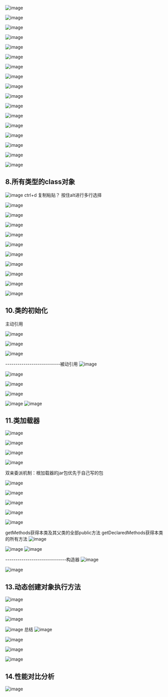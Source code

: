 ![image](https://user-images.githubusercontent.com/75358006/125948219-88121248-6c84-46dc-a8d9-c91dfe5293a8.png)

![image](https://user-images.githubusercontent.com/75358006/125948331-f1f63309-8ce7-4f2c-9315-d02b962b6a3c.png)

![image](https://user-images.githubusercontent.com/75358006/126585563-16c137c9-bbc9-4535-9725-4f1db1ea0144.png)

![image](https://user-images.githubusercontent.com/75358006/126585507-7dae2bf7-1ac5-44b6-8d26-6be98aaf0520.png)

![image](https://user-images.githubusercontent.com/75358006/126585747-24b4fec5-a823-4e80-aa20-eec2cf04fa2a.png)

![image](https://user-images.githubusercontent.com/75358006/126587047-2d042c6b-8b2f-4ae5-bbb0-350e86d81bef.png)

![image](https://user-images.githubusercontent.com/75358006/126591552-7bc698ba-e4eb-46d6-aa46-380970a1d5bb.png)

![image](https://user-images.githubusercontent.com/75358006/126594090-0ee3c15b-9877-4a68-990a-664af43ee982.png)

![image](https://user-images.githubusercontent.com/75358006/126598028-c43fc76b-07a2-4e17-a411-f4eb57741896.png)

![image](https://user-images.githubusercontent.com/75358006/126598295-67bf4c08-9af1-4100-9263-31a5aa415a15.png)

![image](https://user-images.githubusercontent.com/75358006/126599469-083330cf-c0c3-4f56-b246-0349148ed7b0.png)

![image](https://user-images.githubusercontent.com/75358006/126599613-174d75a9-d05f-4505-9e4d-331da0c83a7d.png)

![image](https://user-images.githubusercontent.com/75358006/126599580-79e13563-5dc2-48a6-8a0a-240825cd4c35.png)

![image](https://user-images.githubusercontent.com/75358006/126600969-41cff382-74af-4df1-90e4-30c9d8b84e1f.png)

![image](https://user-images.githubusercontent.com/75358006/126601038-92634498-80fa-49f3-bcd3-317a37025309.png)

![image](https://user-images.githubusercontent.com/75358006/126601740-b2d0a782-5b05-48b1-915b-709931177859.png)

![image](https://user-images.githubusercontent.com/75358006/126603646-2637242c-20f2-45fa-af36-978cad9c798c.png)


## 8.所有类型的class对象
![image](https://user-images.githubusercontent.com/75358006/127263463-c1e81e3a-a32f-4b65-8db7-b0fc431a627c.png)
ctrl+d 复制粘贴？
按住alt进行多行选择

![image](https://user-images.githubusercontent.com/75358006/127263722-6a50f2eb-0f90-4903-985a-9b22a3171b99.png)

![image](https://user-images.githubusercontent.com/75358006/127265616-784cbe32-4d49-47fc-b078-237660d997eb.png)

![image](https://user-images.githubusercontent.com/75358006/127263939-96726c63-be31-4cf6-8c7e-b9545ee5f538.png)

![image](https://user-images.githubusercontent.com/75358006/127265661-e1d5d7a7-9d9d-4750-87f5-41af0d0973e3.png)

![image](https://user-images.githubusercontent.com/75358006/127265639-a775703b-f3b6-4871-9c43-60357697a28d.png)

![image](https://user-images.githubusercontent.com/75358006/127265644-915d9770-0de3-4ced-82cf-01234697786c.png)

![image](https://user-images.githubusercontent.com/75358006/127265650-89efe8e5-f9c3-480e-9af1-75d75bdd8c8e.png)

![image](https://user-images.githubusercontent.com/75358006/127269251-888c03b2-950a-4be8-9876-26585bbace3c.png)

![image](https://user-images.githubusercontent.com/75358006/127284690-7af2c43d-51ee-43c2-80fe-167418b6ecb6.png)

![image](https://user-images.githubusercontent.com/75358006/127284995-75f9dbc7-0706-4c72-8603-b0a9fa8228b0.png)

## 10.类的初始化

主动引用

![image](https://user-images.githubusercontent.com/75358006/127285533-f02b6f29-fbfc-49d0-95cf-4572bf6d0850.png)

![image](https://user-images.githubusercontent.com/75358006/127303484-474ab323-2fef-4cfd-8d79-b1fa7eecab49.png)

![image](https://user-images.githubusercontent.com/75358006/127302528-7240032b-9760-473c-9688-164fb00afe58.png)

---------------------------被动引用
![image](https://user-images.githubusercontent.com/75358006/127304215-9d3b41c8-4ab2-44d9-aa53-a4fe4e9aaff2.png)

![image](https://user-images.githubusercontent.com/75358006/127304401-22e47c6c-771b-4fa5-b442-854aaddab81d.png)

![image](https://user-images.githubusercontent.com/75358006/127304537-945e7f8e-2db1-4384-9a85-c3b3266128bf.png)

![image](https://user-images.githubusercontent.com/75358006/127304578-9edc5b7d-e4bc-41db-a4a0-a0178272cb8c.png)

![image](https://user-images.githubusercontent.com/75358006/127304726-1ed26a6e-44e1-4e9e-8a98-3f70dd5045ce.png)
![image](https://user-images.githubusercontent.com/75358006/127304744-c2d17cd0-2edd-40eb-9203-4ffcd12fd140.png)

## 11.类加载器
![image](https://user-images.githubusercontent.com/75358006/128307964-264a8ee3-f7f7-4dc7-b288-6b5bbb8000f5.png)

![image](https://user-images.githubusercontent.com/75358006/128308199-0524a14a-2f25-4a99-87f1-16ca4503aa02.png)

![image](https://user-images.githubusercontent.com/75358006/128309368-def65db0-8953-4b4c-b105-55d01ef5ee4d.png)

![image](https://user-images.githubusercontent.com/75358006/128310849-7ae5f6af-8793-4c54-9bde-8d56c2000465.png)

双亲委派机制：根加载器的jar包优先于自己写的包

![image](https://user-images.githubusercontent.com/75358006/128311768-ed931fb1-0bf1-4b97-80a5-f9a80baa8755.png)

![image](https://user-images.githubusercontent.com/75358006/128312559-dac91407-c4f1-4644-a9f7-5b84462e4c9e.png)

![image](https://user-images.githubusercontent.com/75358006/128315176-c693da49-acc7-4d70-b10a-73db3c9a6eb8.png)

![image](https://user-images.githubusercontent.com/75358006/128318846-020c137d-3fdb-4030-81e5-7ec6ef0e5f75.png)

![image](https://user-images.githubusercontent.com/75358006/128318889-37750215-c224-4156-acf6-00fd0b9a4807.png)

getMethods获得本类及其父类的全部public方法
getDeclaredMethods获得本类的所有方法
![image](https://user-images.githubusercontent.com/75358006/128319064-113d706a-dc82-454a-9b7c-6eeaaf251ded.png)

![image](https://user-images.githubusercontent.com/75358006/128322473-072bcf0c-6bd0-4d41-8556-b20bcbba383e.png)
![image](https://user-images.githubusercontent.com/75358006/128322507-69c3f015-b5e8-4495-8348-0c871b887710.png)

------------------------------构造器
![image](https://user-images.githubusercontent.com/75358006/128322858-37a26aa0-7988-4964-8aeb-a037826a6f09.png)

![image](https://user-images.githubusercontent.com/75358006/128322826-2a07ad09-155e-40ee-98fd-68877d0740e7.png)

## 13.动态创建对象执行方法
![image](https://user-images.githubusercontent.com/75358006/128324889-c531d223-ec33-4eee-9c95-36be61445fba.png)

![image](https://user-images.githubusercontent.com/75358006/128332298-72cd8a03-42c7-4c00-9894-a34b2f39a6b9.png)

![image](https://user-images.githubusercontent.com/75358006/128333008-04c32685-49f2-46d8-b367-8ac261793c05.png)

![image](https://user-images.githubusercontent.com/75358006/128332982-372a8374-c379-402a-9ed1-2dbfdebc261f.png)
总结
![image](https://user-images.githubusercontent.com/75358006/128333157-ee6e9cdb-53e1-40bb-bae2-d0edcfa2cc3d.png)

![image](https://user-images.githubusercontent.com/75358006/128333317-6fe74b76-0de7-4836-b30c-268ae2a09fa7.png)

![image](https://user-images.githubusercontent.com/75358006/128333427-0ee405c3-cdf2-4c23-a1d4-797ba6764dba.png)

![image](https://user-images.githubusercontent.com/75358006/128333544-b67eab6f-cd8c-4a61-a334-6a9f78263eb5.png)

## 14.性能对比分析

![image](https://user-images.githubusercontent.com/75358006/128349682-db46eaf2-7d91-4383-84e8-d5468b4ebf81.png)















